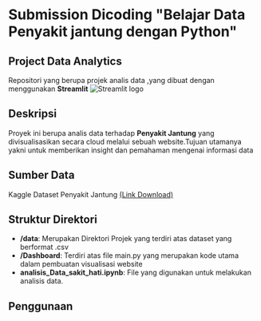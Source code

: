 # Submission Dicoding "Belajar Data Penyakit jantung dengan Python"


## Project Data Analytics

 Repositori yang berupa projek analis data ,yang dibuat dengan menggunakan **Streamlit** <img src="https://user-images.githubusercontent.com/7164864/217935870-c0bc60a3-6fc0-4047-b011-7b4c59488c91.png" alt="Streamlit logo"></img>

## Deskripsi

Proyek ini berupa analis data terhadap **Penyakit Jantung** yang divisualisasikan secara cloud melalui sebuah website.Tujuan utamanya yakni untuk memberikan insight dan pemahaman mengenai informasi data

## Sumber Data

Kaggle Dataset Penyakit Jantung [(Link Download)](https://www.kaggle.com/datasets/fedesoriano/heart-failure-prediction)

## Struktur Direktori

- **/data**: Merupakan Direktori Projek yang terdiri atas dataset yang berformat .csv
- **/Dashboard**: Terdiri atas file main.py yang merupakan kode utama dalam pembuatan visualisasi website
- **analisis_Data_sakit_hati.ipynb**: File yang digunakan untuk melakukan analisis data.

## Penggunaan

